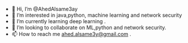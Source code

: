 - 👋 Hi, I’m @AhedAlsame3ay
- 👀 I’m interested in java,python, machine learning and network security 
- 🌱 I’m currently learning deep learning .
- 💞️ I’m looking to collaborate on  ML,python and network security.
- 📫 How to reach me ahed.alsame3y@gmail.com .

<!---
AhedAlsame3ay/AhedAlsame3ay is a ✨ special ✨ repository because its `README.md` (this file) appears on your GitHub profile.
You can click the Preview link to take a look at your changes.
--->
